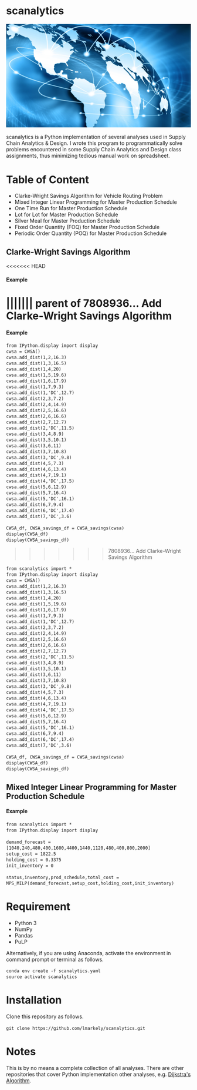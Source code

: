 # scanalytics

![Plot](scanalytics%20wallpaper.png)

scanalytics is a Python implementation of several analyses used in Supply Chain
Analytics & Design. I wrote this program to programmatically
solve problems encountered in some Supply Chain Analytics and Design class
assignments, thus minimizing tedious manual work on spreadsheet.

# Table of Content
* Clarke-Wright Savings Algorithm for Vehicle Routing Problem
* Mixed Integer Linear Programming for Master Production Schedule
* One Time Run for Master Production Schedule
* Lot for Lot for Master Production Schedule
* Silver Meal for Master Production Schedule
* Fixed Order Quantity (FOQ) for Master Production Schedule
* Periodic Order Quantity (POQ) for Master Production Schedule

## Clarke-Wright Savings Algorithm

<<<<<<< HEAD
#### Example
||||||| parent of 7808936... Add Clarke-Wright Savings Algorithm
=======
#### Example

```
from IPython.display import display
cwsa = CWSA()
cwsa.add_dist(1,2,16.3)
cwsa.add_dist(1,3,16.5)
cwsa.add_dist(1,4,20)
cwsa.add_dist(1,5,19.6)
cwsa.add_dist(1,6,17.9)
cwsa.add_dist(1,7,9.3)
cwsa.add_dist(1,'DC',12.7)
cwsa.add_dist(2,3,7.2)
cwsa.add_dist(2,4,14.9)
cwsa.add_dist(2,5,16.6)
cwsa.add_dist(2,6,16.6)
cwsa.add_dist(2,7,12.7)
cwsa.add_dist(2,'DC',11.5)
cwsa.add_dist(3,4,8.9)
cwsa.add_dist(3,5,10.1)
cwsa.add_dist(3,6,11)
cwsa.add_dist(3,7,10.8)
cwsa.add_dist(3,'DC',9.8)
cwsa.add_dist(4,5,7.3)
cwsa.add_dist(4,6,13.4)
cwsa.add_dist(4,7,19.1)
cwsa.add_dist(4,'DC',17.5)
cwsa.add_dist(5,6,12.9)
cwsa.add_dist(5,7,16.4)
cwsa.add_dist(5,'DC',16.1)
cwsa.add_dist(6,7,9.4)
cwsa.add_dist(6,'DC',17.4)
cwsa.add_dist(7,'DC',3.6)

CWSA_df, CWSA_savings_df = CWSA_savings(cwsa)
display(CWSA_df)
display(CWSA_savings_df)
```
>>>>>>> 7808936... Add Clarke-Wright Savings Algorithm

```
from scanalytics import *
from IPython.display import display
cwsa = CWSA()
cwsa.add_dist(1,2,16.3)
cwsa.add_dist(1,3,16.5)
cwsa.add_dist(1,4,20)
cwsa.add_dist(1,5,19.6)
cwsa.add_dist(1,6,17.9)
cwsa.add_dist(1,7,9.3)
cwsa.add_dist(1,'DC',12.7)
cwsa.add_dist(2,3,7.2)
cwsa.add_dist(2,4,14.9)
cwsa.add_dist(2,5,16.6)
cwsa.add_dist(2,6,16.6)
cwsa.add_dist(2,7,12.7)
cwsa.add_dist(2,'DC',11.5)
cwsa.add_dist(3,4,8.9)
cwsa.add_dist(3,5,10.1)
cwsa.add_dist(3,6,11)
cwsa.add_dist(3,7,10.8)
cwsa.add_dist(3,'DC',9.8)
cwsa.add_dist(4,5,7.3)
cwsa.add_dist(4,6,13.4)
cwsa.add_dist(4,7,19.1)
cwsa.add_dist(4,'DC',17.5)
cwsa.add_dist(5,6,12.9)
cwsa.add_dist(5,7,16.4)
cwsa.add_dist(5,'DC',16.1)
cwsa.add_dist(6,7,9.4)
cwsa.add_dist(6,'DC',17.4)
cwsa.add_dist(7,'DC',3.6)

CWSA_df, CWSA_savings_df = CWSA_savings(cwsa)
display(CWSA_df)
display(CWSA_savings_df)
```

## Mixed Integer Linear Programming for Master Production Schedule

#### Example

```
from scanalytics import *
from IPython.display import display

demand_forecast = [1040,240,480,400,1600,4400,1440,1120,480,400,800,2000]
setup_cost = 1822.5
holding_cost = 0.3375
init_inventory = 0

status,inventory,prod_schedule,total_cost = MPS_MILP(demand_forecast,setup_cost,holding_cost,init_inventory)
```

# Requirement
* Python 3
* NumPy
* Pandas
* PuLP

Alternatively, if you are using Anaconda, activate the environment in
command prompt or terminal as follows.

```
conda env create -f scanalytics.yaml
source activate scanalytics
```

# Installation
Clone this repository as follows.

`git clone https://github.com/lmarkely/scanalytics.git`

# Notes
This is by no means a complete collection of all analyses. There are other
repositories that cover Python implementation other analyses, e.g. [Dijkstra's Algorithm](https://gist.github.com/econchick/4666413).
